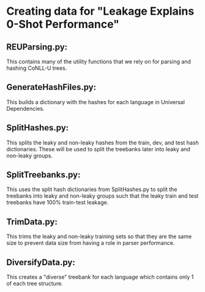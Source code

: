 # Creating data for "Leakage Explains 0-Shot Performance"

## REUParsing.py:
This contains many of the utility functions that we rely on for parsing and hashing CoNLL-U trees.
<Add explanations of these functions>

## GenerateHashFiles.py:
This builds a dictionary with the hashes for each language in Universal Dependencies.

## SplitHashes.py:
This splits the leaky and non-leaky hashes from the train, dev, and test hash dictionaries.
These will be used to split the treebanks later into leaky and non-leaky groups.

## SplitTreebanks.py:
This uses the split hash dictionaries from SplitHashes.py to split the treebanks into leaky and non-leaky groups such that the leaky train and test treebanks have 100% train-test leakage.

## TrimData.py:
This trims the leaky and non-leaky training sets so that they are the same size to prevent data size from having a role in parser performance.

## DiversifyData.py:
This creates a "diverse" treebank for each language which contains only 1 of each tree structure.
